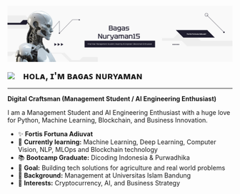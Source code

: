 <!--My Banner Profile-->
![My Github Profile](img/My_Github_Profile.png)

<!--Header Section-->
<p>
<img src="https://emojis.slackmojis.com/emojis/images/1531849430/4246/blob-sunglasses.gif?1531849430" width="50" style="vertical-align: middle; margin-right: 15px;"/>
<strong style="font-size: 1.5em; vertical-align: middle;">ʜᴏʟᴀ, ɪ'ᴍ ʙᴀɢᴀꜱ ɴᴜʀʏᴀᴍᴀɴ</strong>
</p>


---

<!--About Me-->
<!--About Me-->
**Digital Craftsman (Management Student / AI Engineering Enthusiast)**

I am a Management Student and AI Engineering Enthusiast with a huge love for Python, Machine Learning, Blockchain, and Business Innovation.

- ✨ **Fortis Fortuna Adiuvat**  
- 🌱 **Currently learning:** Machine Learning, Deep Learning, Computer Vision, NLP, MLOps and Blockchain technology  
- 📚 **Bootcamp Graduate:** Dicoding Indonesia & Purwadhika  
- 🚀 **Goal:** Building tech solutions for agriculture and real world problems  
- 💼 **Background:** Management at Universitas Islam Bandung  
- 🔗 **Interests:** Cryptocurrency, AI, and Business Strategy